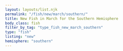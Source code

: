 ```yaml
---
layout: layouts/list.njk
permalink: "/fish/new/march/southern/"
title: New Fish in March for the Southern Hemisphere
body_class: fish
filter_by_tag: "type_fish_new_march_southern"
type: "fish"
listing: "new"
hemisphere: "southern"
---
```

